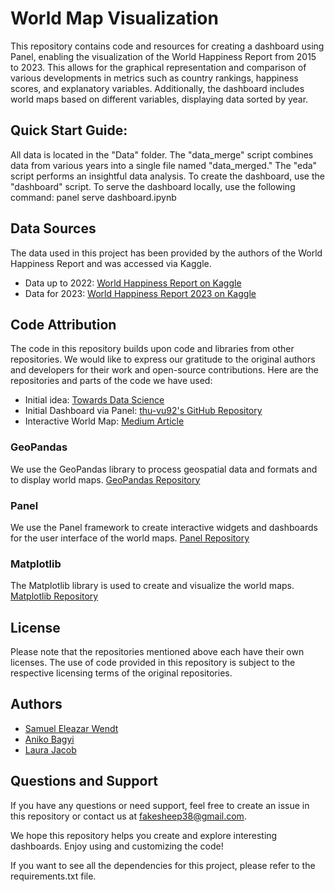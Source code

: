 # World Map Visualization

This repository contains code and resources for creating a dashboard using Panel, enabling the visualization of the World Happiness Report from 2015 to 2023. This allows for the graphical representation and comparison of various developments in metrics such as country rankings, happiness scores, and explanatory variables. Additionally, the dashboard includes world maps based on different variables, displaying data sorted by year.

## Quick Start Guide: 
All data is located in the "Data" folder. The "data_merge" script combines data from various years into a single file named "data_merged." The "eda" script performs an insightful data analysis. To create the dashboard, use the "dashboard" script. To serve the dashboard locally, use the following command: panel serve dashboard.ipynb


## Data Sources
The data used in this project has been provided by the authors of the World Happiness Report and was accessed via Kaggle.
- Data up to 2022: [World Happiness Report on Kaggle](https://www.kaggle.com/datasets/mathurinache/world-happiness-report)
- Data for 2023: [World Happiness Report 2023 on Kaggle](https://www.kaggle.com/datasets/ajaypalsinghlo/world-happiness-report-2023)

## Code Attribution

The code in this repository builds upon code and libraries from other repositories. We would like to express our gratitude to the original authors and developers for their work and open-source contributions. Here are the repositories and parts of the code we have used:

- Initial idea: [Towards Data Science](https://towardsdatascience.com/visualizing-worldwide-covid-19-data-using-python-plotly-maps-c0fba09a1b37)
- Initial Dashboard via Panel: [thu-vu92's GitHub Repository](https://github.com/thu-vu92/python-dashboard-panel)
- Interactive World Map: [Medium Article](https://medium.com/@patohara60/interactive-mapping-in-python-with-uk-census-data-using-geoviews-and-panel-fcba3de07778)

### GeoPandas

We use the GeoPandas library to process geospatial data and formats and to display world maps. [GeoPandas Repository](https://github.com/geopandas/geopandas)

### Panel

We use the Panel framework to create interactive widgets and dashboards for the user interface of the world maps. [Panel Repository](https://github.com/holoviz/panel)

### Matplotlib

The Matplotlib library is used to create and visualize the world maps. [Matplotlib Repository](https://github.com/matplotlib/matplotlib)

## License

Please note that the repositories mentioned above each have their own licenses. The use of code provided in this repository is subject to the respective licensing terms of the original repositories.

## Authors

- [Samuel Eleazar Wendt](https://github.com/Weltall-Erde-Mensch)
- [Aniko Bagyi](https://github.com/DAT-Aniko)
- [Laura Jacob](https://github.com/fakesheep38)

## Questions and Support

If you have any questions or need support, feel free to create an issue in this repository or contact us at fakesheep38@gmail.com.

We hope this repository helps you create and explore interesting dashboards. Enjoy using and customizing the code!

If you want to see all the dependencies for this project, please refer to the requirements.txt file.
